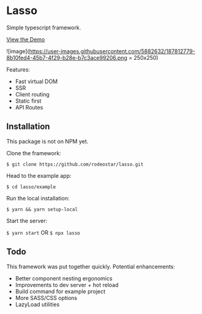 # Lasso

Simple typescript framework.

[View the Demo](https://lasso-h3smx.ondigitalocean.app/) 


![image](https://user-images.githubusercontent.com/5882632/187812779-8b10fed4-45b7-4f29-b28e-b7c3ace99206.png  = 250x250)


Features:

- Fast virtual DOM
- SSR
- Client routing
- Static first
- API Routes

## Installation

This package is not on NPM yet.

Clone the framework:

`$ git clone https://github.com/rodeostar/lasso.git`

Head to the example app:

`$ cd lasso/example`

Run the local installation:

`$ yarn && yarn setup-local`

Start the server:

`$ yarn start` OR `$ npx lasso`


## Todo
This framework was put together quickly. Potential enhancements:

- Better component nesting ergonomics
- Improvements to dev server + hot reload
- Build command for example project
- More SASS/CSS options
- LazyLoad utilities




